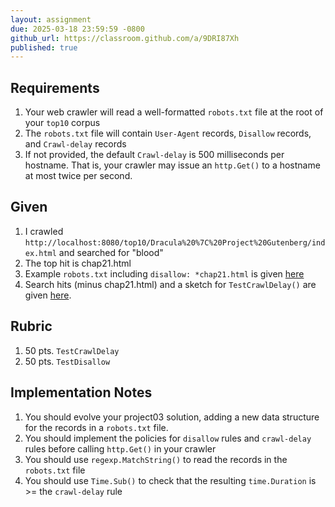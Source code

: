 ```yaml
---
layout: assignment
due: 2025-03-18 23:59:59 -0800
github_url: https://classroom.github.com/a/9DRI87Xh
published: true
---
```


## Requirements

1. Your web crawler will read a well-formatted `robots.txt` file at the root of your `top10` corpus
1. The `robots.txt` file will contain `User-Agent` records, `Disallow` records, and `Crawl-delay` records
1. If not provided, the default `Crawl-delay` is 500 milliseconds per hostname. That is, your crawler may issue an `http.Get()` to a hostname at most twice per second.

## Given

1. I crawled `http://localhost:8080/top10/Dracula%20%7C%20Project%20Gutenberg/index.html` and searched for "blood"
1. The top hit is chap21.html
1. Example `robots.txt` including `disallow: *chap21.html` is given [here](/test-data/lab05/robots.txt)
1. Search hits (minus chap21.html) and a sketch for `TestCrawlDelay()` are given [here](/test-data/lab05/test-cases.go).

## Rubric

1. 50 pts. `TestCrawlDelay`
1. 50 pts. `TestDisallow`

## Implementation Notes

1. You should evolve your project03 solution, adding a new data structure for the records in a `robots.txt` file. 
1. You should implement the policies for `disallow` rules and `crawl-delay` rules before calling `http.Get()` in your crawler
1. You should use `regexp.MatchString()` to read the records in the `robots.txt` file
1. You should use `Time.Sub()` to check that the resulting `time.Duration` is >= the `crawl-delay` rule
